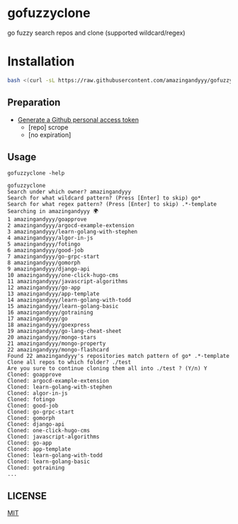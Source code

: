 # gofuzzyclone

go fuzzy search repos and clone (supported wildcard/regex)

# Installation

```sh
bash <(curl -sL https://raw.githubusercontent.com/amazingandyyy/gofuzzyclone/main/install.sh)
```

## Preparation

- [Generate a Github personal access token](https://github.com/settings/tokens/new?scopes=repo&description=gofuzzyclone-cli)
  - [repo] scrope
  - [no expiration]

## Usage

```
gofuzzyclone -help

gofuzzyclone
Search under which owner? amazingandyyy
Search for what wildcard pattern? (Press [Enter] to skip) go*
Search for what regex pattern? (Press [Enter] to skip) .*-template
Searching in amazingandyyy 🌍
1 amazingandyyy/goapprove
2 amazingandyyy/argocd-example-extension
3 amazingandyyy/learn-golang-with-stephen
4 amazingandyyy/algor-in-js
5 amazingandyyy/fotingo
6 amazingandyyy/good-job
7 amazingandyyy/go-grpc-start
8 amazingandyyy/gomorph
9 amazingandyyy/django-api
10 amazingandyyy/one-click-hugo-cms
11 amazingandyyy/javascript-algorithms
12 amazingandyyy/go-app
13 amazingandyyy/app-template
14 amazingandyyy/learn-golang-with-todd
15 amazingandyyy/learn-golang-basic
16 amazingandyyy/gotraining
17 amazingandyyy/go
18 amazingandyyy/goexpress
19 amazingandyyy/go-lang-cheat-sheet
20 amazingandyyy/mongo-stars
21 amazingandyyy/mongo-property
22 amazingandyyy/mongo-flashcard
Found 22 amazingandyyy's repositories match pattern of go* .*-template
Clone all repos to which folder? ./test             
Are you sure to continue cloning them all into ./test ? (Y/n) Y
Cloned: goapprove
Cloned: argocd-example-extension
Cloned: learn-golang-with-stephen
Cloned: algor-in-js
Cloned: fotingo
Cloned: good-job
Cloned: go-grpc-start
Cloned: gomorph
Cloned: django-api
Cloned: one-click-hugo-cms
Cloned: javascript-algorithms
Cloned: go-app
Cloned: app-template
Cloned: learn-golang-with-todd
Cloned: learn-golang-basic
Cloned: gotraining
...
```

## LICENSE

[MIT](LICENSE)
